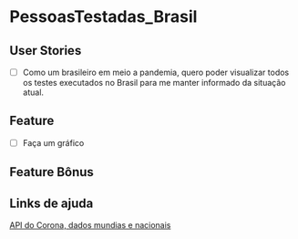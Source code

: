 # PessoasTestadas_Brasil

## User Stories
-   [ ] Como um brasileiro em meio a pandemia, quero poder visualizar todos os testes executados no  Brasil  para me manter informado da situação atual.

## Feature
-   [ ] Faça um gráfico

## Feature Bônus

## Links de ajuda
[API do Corona, dados mundias e nacionais](https://github.com/devarthurribeiro/covid19-brazil-api)
